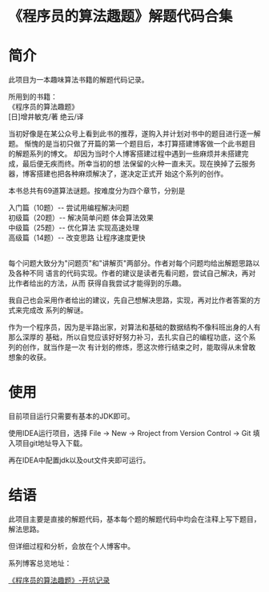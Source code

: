 # 《程序员的算法趣题》解题代码合集

# 简介

此项目为一本趣味算法书籍的解题代码记录。
    
所用到的书籍：<br/>
《程序员的算法趣题》<br/>
 [日]增井敏克/著 绝云/译
    
当初好像是在某公众号上看到此书的推荐，遂购入并计划对书中的题目进行逐一解题。
惭愧的是当初只做了开篇的第一个题目后，本打算搭建博客做一个此书题目的解题系列的博文。
却因为当时个人博客搭建过程中遇到一些麻烦并未搭建完成，最后便无疾而终。所幸当初的想
法保留的火种一直未灭。现在换掉了云服务器，博客搭建也把各种麻烦解决了，遂决定正式开
始这个系列的创作。
    
本书总共有69道算法谜题。按难度分为四个章节，分别是

入门篇（10题）-- 尝试用编程解决问题<br/>
初级篇（20题）-- 解决简单问题 体会算法效果<br/>
中级篇（25题）-- 优化算法 实现高速处理<br/>
高级篇（14题）-- 改变思路 让程序速度更快
    
<br/>
每个问题大致分为"问题页"和"讲解页"两部分。作者对每个问题均给出解题思路以及各种不同
语言的代码实现。作者的建议是读者先看问题，尝试自己解决，再对比作者给出的方法，从而
获得自我尝试才能得到的乐趣。
    
我自己也会采用作者给出的建议，先自己想解决思路，实现，再对比作者答案的方式来完成改
系列的解谜。
    
作为一个程序员，因为是半路出家，对算法和基础的数据结构不像科班出身的人有那么深厚的
基础，所以自觉应该好好努力补习，去扎实自己的编程功底，这个系列的创作，就当作是一次
有计划的修炼，愿这次修行结束之时，能取得从未曾敢想象的收获。

# 使用
    
目前项目运行只需要有基本的JDK即可。
    
使用IDEA运行项目，选择 File -> New -> Rroject from Version Control -> Git
填入项目git地址导入下载。
    
再在IDEA中配置jdk以及out文件夹即可运行。

# 结语
    
此项目主要是直接的解题代码，基本每个题的解题代码中均会在注释上写下题目，解法思路。

但详细过程和分析，会放在个人博客中。

系列博客总览地址：

[《程序员的算法趣题》-开坑记录](https://www.dattyrabbit.cn//articles/2020/08/16/1597576674555.html)